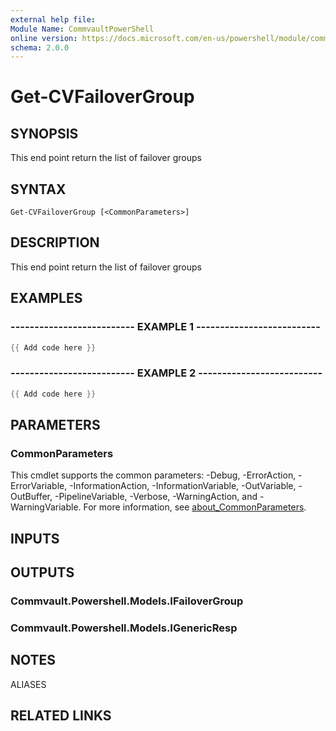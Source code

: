 ```yaml
---
external help file:
Module Name: CommvaultPowerShell
online version: https://docs.microsoft.com/en-us/powershell/module/commvaultpowershell/get-cvfailovergroup
schema: 2.0.0
---
```


# Get-CVFailoverGroup

## SYNOPSIS
This end point return the list of failover groups

## SYNTAX

```
Get-CVFailoverGroup [<CommonParameters>]
```

## DESCRIPTION
This end point return the list of failover groups

## EXAMPLES

### -------------------------- EXAMPLE 1 --------------------------
```powershell
{{ Add code here }}
```



### -------------------------- EXAMPLE 2 --------------------------
```powershell
{{ Add code here }}
```



## PARAMETERS

### CommonParameters
This cmdlet supports the common parameters: -Debug, -ErrorAction, -ErrorVariable, -InformationAction, -InformationVariable, -OutVariable, -OutBuffer, -PipelineVariable, -Verbose, -WarningAction, and -WarningVariable. For more information, see [about_CommonParameters](http://go.microsoft.com/fwlink/?LinkID=113216).

## INPUTS

## OUTPUTS

### Commvault.Powershell.Models.IFailoverGroup

### Commvault.Powershell.Models.IGenericResp

## NOTES

ALIASES

## RELATED LINKS

